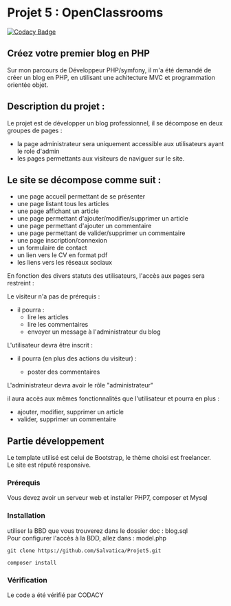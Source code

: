 # Projet 5 : OpenClassrooms

[![Codacy Badge](https://api.codacy.com/project/badge/Grade/e9efdccb373b48fc88ef1d9c8fb587c1)](https://app.codacy.com/gh/Salvatica/Projet5?utm_source=github.com&utm_medium=referral&utm_content=Salvatica/Projet5&utm_campaign=Badge_Grade_Settings)

## Créez votre premier blog en PHP

Sur mon parcours de Développeur PHP/symfony, il m'a été demandé de créer un blog en PHP, en utilisant une achitecture MVC et programmation orientée objet.

## Description du projet :

Le projet est de développer un blog professionnel, il se décompose en deux groupes de pages :
- la page administrateur sera uniquement accessible aux utilisateurs ayant le role d'admin
- les pages permettants aux visiteurs de naviguer sur le site.

## Le site se décompose comme suit :

- une page accueil permettant de se présenter
- une page listant tous les articles
- une page affichant un article
- une page permettant d'ajouter/modifier/supprimer un article
- une page permettant d'ajouter un commentaire
- une page permettant de valider/supprimer un commentaire
- une page inscription/connexion
- un formulaire de contact
- un lien vers le CV en format pdf
- les liens vers les réseaux sociaux

En fonction des divers statuts des utilisateurs, l'accès aux pages sera restreint :

Le visiteur n'a pas de prérequis : 


- il pourra : 
  - lire les articles
  - lire les commentaires
  - envoyer un message à l'administrateur du blog

L'utilisateur devra être inscrit :

- il pourra (en plus des actions du visiteur) :

  - poster des commentaires


L'administrateur devra avoir le rôle "administrateur"

il aura accès aux mêmes fonctionnalités que l'utilisateur et pourra en plus : 
 - ajouter, modifier, supprimer un article
 - valider, supprimer un commentaire

## Partie développement

Le template utilisé est celui de Bootstrap, le thème choisi est freelancer.  
Le site est réputé responsive.

### Prérequis

Vous devez avoir un serveur web et installer PHP7, composer et Mysql

### Installation

utiliser la BBD que vous trouverez dans le dossier doc : blog.sql  
Pour configurer l'accès à la BDD, allez dans :  model.php
```
git clone https://github.com/Salvatica/Projet5.git
```
```
composer install
```

### Vérification 
Le code a été vérifié par CODACY









